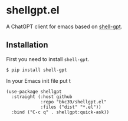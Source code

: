 # shellgpt.el

A ChatGPT client for emacs based on [shell-gpt](https://pypi.org/project/shell-gpt/).

## Installation

First you need to install `shell-gpt`.

```
$ pip install shell-gpt
```

In your Emacs init file put t

```emacs-lisp
(use-package shellgpt
  :straight (:host github
             :repo "bkc39/shellgpt.el"
             :files ("dist" "*.el"))
  :bind ("C-c q" . shellgpt:quick-ask))
```

